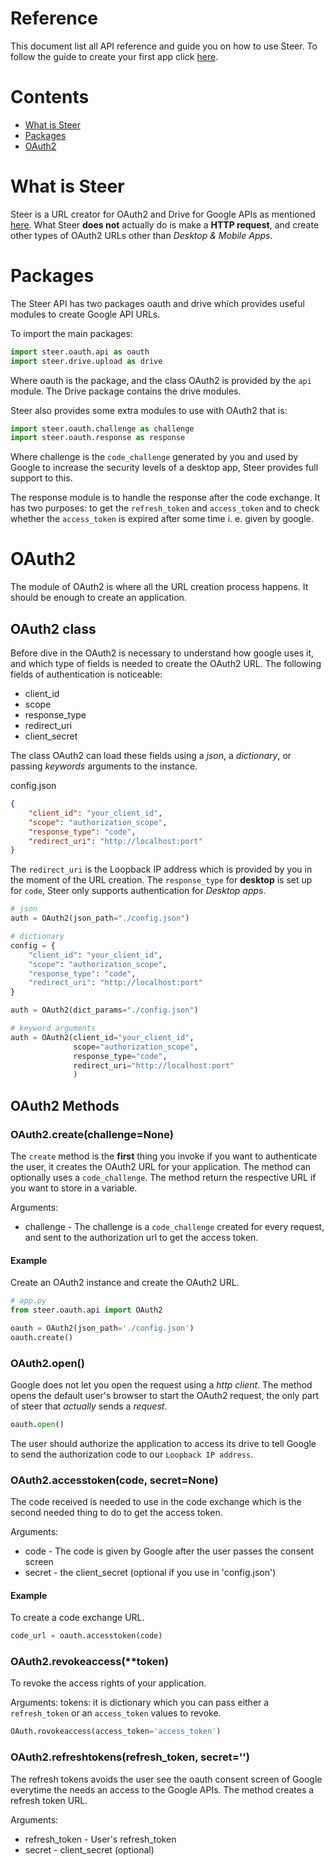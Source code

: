 # Reference
This document list all API reference and guide you on how to use Steer. To follow the guide to create your first app click [here](https://github.com/fernando-gap/steer/blob/main/docs/EXAMPLE-APP.md).

# Contents
- [What is Steer](#what-is-steer)
- [Packages](#packages)
- [OAuth2](#oauth2)

# What is Steer
Steer is a URL creator for OAuth2 and Drive for Google APIs as mentioned [here](https://github.com/fernando-gap/steer#steer). What Steer **does not** actually do is make a **HTTP request**, and create other types of OAuth2 URLs other than *Desktop & Mobile Apps*.

# Packages
The Steer API has two packages oauth and drive which provides useful modules to create Google API URLs.

To import the main packages:
```python
import steer.oauth.api as oauth
import steer.drive.upload as drive
```

Where oauth is the package, and the class OAuth2 is provided by the `api` module. The Drive package contains the drive modules.

Steer also provides some extra modules to use with OAuth2 that is:
```python
import steer.oauth.challenge as challenge
import steer.oauth.response as response
```

Where challenge is the `code_challenge` generated by you and used by Google to increase the security levels of a desktop app, Steer provides full support to this. 

The response module is to handle the response after the code exchange. It has two purposes: to get the `refresh_token` and `access_token` and to check whether the `access_token` is expired after some time i. e. given by google.

# OAuth2
The module of OAuth2 is where all the URL creation process happens. It should be enough to create an application.

## OAuth2 class
Before dive in the OAuth2 is necessary to understand how google uses it, and which type of fields is needed to create the OAuth2 URL. The following fields of authentication is noticeable:

- client_id
- scope
- response_type
- redirect_uri
- client_secret

The class OAuth2 can load these fields using a *json*, a *dictionary*, or passing *keywords* arguments to the instance.

config.json
```json
{
    "client_id": "your_client_id",
    "scope": "authorization_scope",
    "response_type": "code",
    "redirect_uri": "http://localhost:port"
}
```
The `redirect_uri` is the Loopback IP address which is provided by you in the moment of the URL creation.
The `response_type` for **desktop** is set up for `code`, Steer only supports authentication for *Desktop apps*.

```python
# json
auth = OAuth2(json_path="./config.json")

# dictionary
config = {
    "client_id": "your_client_id",
    "scope": "authorization_scope",
    "response_type": "code",
    "redirect_uri": "http://localhost:port"
}

auth = OAuth2(dict_params="./config.json")

# keyword arguments
auth = OAuth2(client_id="your_client_id",
              scope="authorization_scope",
              response_type="code",
              redirect_uri="http://localhost:port"
              )
```

## OAuth2 Methods
### OAuth2.create(challenge=None)
The `create` method is the **first** thing you invoke if you want to authenticate the user, it creates the OAuth2 URL for your application. The method can optionally uses a `code_challenge`. The method return the respective URL if you want to store in a variable.

Arguments:
- challenge - The challenge is a `code_challenge` created for every request, and sent to the authorization url to get the access token.

#### Example
Create an OAuth2 instance and create the OAuth2 URL.

```python
# app.py
from steer.oauth.api import OAuth2

oauth = OAuth2(json_path='./config.json')
oauth.create()
```

### OAuth2.open()
Google does not let you open the request using a *http client*. The method opens the default user's browser to start the OAuth2 request, the only part of steer that *actually* sends a *request*.

```python
oauth.open()
```

The user should authorize the application to access its drive to tell Google to send the authorization code to our `Loopback IP address`.

<!-- OAuth2 package continuation -->
### OAuth2.accesstoken(code, secret=None)
The code received is needed to use in the code exchange which is the second needed thing to do to get the access token.

Arguments:
- code - The code is given by Google after the user passes the consent screen
- secret - the client_secret (optional if you use in 'config.json')

#### Example
To create a code exchange URL.
```python
code_url = oauth.accesstoken(code)
```

### OAuth2.revokeaccess(\*\*token)
To revoke the access rights of your application.

Arguments:
tokens: it is dictionary which you can pass either a `refresh_token` or an `access_token` values to revoke.

```python
OAuth.rovokeaccess(access_token='access_token')
```

### OAuth2.refreshtokens(refresh_token,  secret='')

The refresh tokens avoids the user see the oauth consent screen of Google everytime the needs an access to the Google APIs. The method creates a refresh token URL.

Arguments:
- refresh_token - User's refresh_token
- secret - client_secret (optional)
